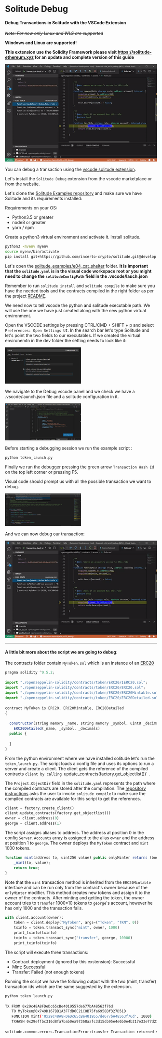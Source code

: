 # Solitude Debug

#### Debug Transactions in Solitude with the VSCode Extension
~~*Note: For now only Linux and WLS are supported*~~

**Windows and Linux are supported!**

**This extension use the Solidity Framework please visit https://solitude-ethereum.xyz for an update and complete version of this guide**


![Alt Text](https://raw.githubusercontent.com/GaetanoMondelli/vscode-solitude-debug/master/images/demo.gif)


You can debug a transaction using the [vscode solitude extension](https://marketplace.visualstudio.com/items?itemName=gmondelli.solitude-debug).

Let's install the `Solitude Debug` extension from the vscode marketplace or from the [website](https://marketplace.visualstudio.com/items?itemName=gmondelli.solitude-debug).

Let's clone the [Solitude Examples repository](https://github.com/incerto-crypto/solitude-examples) and make sure we have Solitude and its requirements installed:

Requirements on your OS:
- Python3.5 or greater
- node8 or greater
- yarn / npm

Create a python3 virtual environment and activate it. Install solitude.

```bash
python3 -mvenv myenv
source myenv/bin/activate
pip install git+https://github.com/incerto-crypto/solitude.git@develop
```

Let's open the [solitude\_examples/e04\_cat\_shelter](https://github.com/incerto-crypto/solitude-examples/tree/master/examples/e04_erc20_debug) folder.
**It is important that the `solitude.yaml` is in the visual code workspace root or you might need to change the `solitudeConfigPath` field in the .vscode/lauch.json**

Remember to run `solitude install` and `solitude compile` to make sure you have the needed tools and the contracts compiled in the right folder as per the project [README](https://github.com/incerto-crypto/solitude-examples/blob/master/examples/e04_erc20_debug/README.md).

We need now to tell vscode the python and solitude executable path. We will use the one we have just created along with the new python virtual environment.

Open the VSCODE settings by pressing CTRL/CMD + SHIFT + p and select `Preferences: Open Settings UI`. In the search bar let's type Solitude and let's point the two fields to our executables. If we created the virtual environemtn in the dev folder the setting needs to look like it:

<img class="img-responsive" src="https://raw.githubusercontent.com/GaetanoMondelli/vscode-solitude-debug/master/images/services/settings.JPG" width="50%" alt="">

We navigate to the Debug vscode panel and we check we have a .vscode/launch.json file and a solitude configuration in it.

<img class="img-responsive" src="https://raw.githubusercontent.com/GaetanoMondelli/vscode-solitude-debug/master/images/services/launch.JPG" width="50%" alt="">

Before starting a debugging session we run the example script :
```bash
python token_launch.py
```

Finally we run the debugger pressing the green arrow `Transaction Hash Id` on the top left corner or pressing F5.

Visual code should prompt us with all the possible transaction we want to debug.

<img class="img-responsive" src="https://raw.githubusercontent.com/GaetanoMondelli/vscode-solitude-debug/master/images/services/selecttransaction.png" width="50%" alt="">

And we can now debug our transaction:

![Alt Text](https://raw.githubusercontent.com/GaetanoMondelli/vscode-solitude-debug/master/images/demo.gif)


---
#### A little bit more about the script we are going to debug:

The contracts folder contain `MyToken.sol` which is an instance of an [ERC20](https://eips.ethereum.org/EIPS/eip-20)

```javascript
pragma solidity ^0.5.2;

import "./openzeppelin-solidity/contracts/token/ERC20/IERC20.sol";
import "./openzeppelin-solidity/contracts/token/ERC20/ERC20.sol";
import "./openzeppelin-solidity/contracts/token/ERC20/ERC20Mintable.sol";
import "./openzeppelin-solidity/contracts/token/ERC20/ERC20Detailed.sol";

contract MyToken is ERC20, ERC20Mintable, ERC20Detailed
{

  constructor(string memory _name, string memory _symbol, uint8 _decimals)
    ERC20Detailed(_name, _symbol, _decimals)
  public {

  }
}
```

From the python environment where we have installed solitude let's run the `token_launch.py`.
The script loads a config file and uses its options to run a server and create a client.
The client gets the reference of the compiled contracts `client by calling `update_contracts(factory.get_objectlist())` .

The `Project.ObjectDir` field in the `solitude.yaml` represents the path where the compiled contracts are stored after the compilation.
The [repository instructions](https://github.com/incerto-crypto/solitude-examples/blob/master/examples/e04_erc20_debug/README.md)
asks the user to invoke `solitude compile` to make sure the compiled contracts are available for this script to get the references.

```python
client = factory.create_client()
client.update_contracts(factory.get_objectlist())
owner = client.address(0)
george = client.address(1)
```

The script assigns aliases to address. The address at position 0 in the config `Server.Accounts` array is assigned to the alias `owner` and the address at position 1 to `george`.
The owner deploys the `MyToken` contract and `mint` 1000 tokens.

```javascript
function mint(address to, uint256 value) public onlyMinter returns (bool) {
    _mint(to, value);
    return true;
}
```
Note that the `mint` transaction method is inherited from the `ERC20Mintable` interface and can be run only from the contract's owner because of the `onlyMinter` modifier. This method creates new tokens and assign it to the owner of the contracts.
After minting and getting the token, the owner account tries to `transfer` 1000*10 tokens to `george`'s account, however he has only 1000 and the transaction fails.

```python
with client.account(owner):
    token = client.deploy("MyToken", args=("Token", "TKN", 0))
    txinfo = token.transact_sync("mint", owner, 1000)
    print_txinfo(txinfo)
    txinfo = token.transact_sync("transfer", george, 10000)
    print_txinfo(txinfo)
```

The script will execute three transactions:
- Contract deployment (ignored by this exstension): Successful
- Mint: Successful
- Transfer: Failed (not enough tokens)

Running the script we have the following output with the two (mint, transfer) transaction ids which are the same suggested by
the extension.

```bash
python token_launch.py

TX FROM 0x29c48A8FDeDc65cBe4019557de677bA48563f76d
   TO MyToken@0x749D167BB1A3FFdD6C21C8B75fa6958Bf327D51D
   FUNCTION mint('0x29c48A8FDeDc65cBe4019557de677bA48563f76d', 1000)
   TXHASH 0x29effbc316d8fa7bab0ea97368aafc3d15db95e4e6b0e4b217e33e77d2136ada

solitude.common.errors.TransactionError:transfer Transaction returned status 0. txhash: 0xd63db6285e44a79d0b6532b9e18490b8a8c704672f45189ac79bc33f6feb5d19

```

